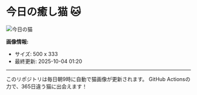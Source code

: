 # 今日の癒し猫 🐱

![今日の猫](https://cdn2.thecatapi.com/images/MTc3ODcyNA.jpg)

**画像情報:**
- サイズ: 500 x 333
- 最終更新: 2025-10-04 01:20

---

このリポジトリは毎日朝9時に自動で猫画像が更新されます。
GitHub Actionsの力で、365日違う猫に出会えます！
